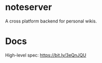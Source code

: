 # noteserver
A cross platform backend for personal wikis.

# Docs

High-level spec: https://bit.ly/3eQnJQU
